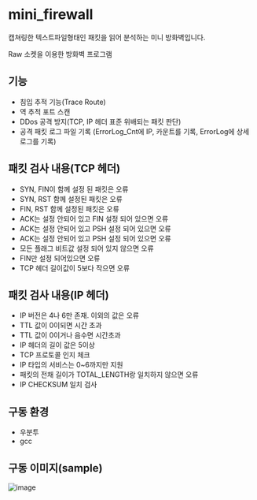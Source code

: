 # mini_firewall

캡쳐링한 텍스트파일형태인 패킷을 읽어 분석하는 미니 방화벽입니다.

Raw 소켓을 이용한 방화벽 프로그램

## 기능
- 침입 추적 기능(Trace Route)
- 역 추적 포트 스캔
- DDos 공격 방지(TCP, IP 헤더 표준 위배되는 패킷 판단)
- 공격 패킷 로그 파일 기록 (ErrorLog_Cnt에 IP, 카운트를 기록, ErrorLog에 상세 로그를 기록)

## 패킷 검사 내용(TCP 헤더)
- SYN, FIN이 함께 설정 된 패킷은 오류
- SYN, RST 함께 설정된 패킷은 오류
- FIN, RST 함께 설정된 패킷은 오류
- ACK는 설정 안되어 있고 FIN 설정 되어 있으면 오류
- ACK는 설정 안되어 있고 PSH 설정 되어 있으면 오류
- ACK는 설정 안되어 있고 PSH 설정 되어 있으면 오류
- 모든 플래그 비트값 설정 되어 있지 않으면 오류
- FIN만 설정 되어있으면 오류
- TCP 헤더 길이값이 5보다 작으면 오류

## 패킷 검사 내용(IP 헤더)
- IP 버전은 4나 6만 존재. 이외의 값은 오류
- TTL 값이 0이되면 시간 초과
- TTL 값이 0이거나 음수면 시간초과
- IP 헤더의 길이 값은 5이상
- TCP 프로토콜 인지 체크
- IP 타입의 서비스는 0~6까지만 지원
- 패킷의 전채 길이가 TOTAL_LENGTH랑 일치하지 않으면 오류
- IP CHECKSUM 일치 검사

## 구동 환경
- 우분투
- gcc

## 구동 이미지(sample)
![image](https://user-images.githubusercontent.com/28975774/111062130-71b78b80-84ea-11eb-83c9-64f17324f8fd.png)

